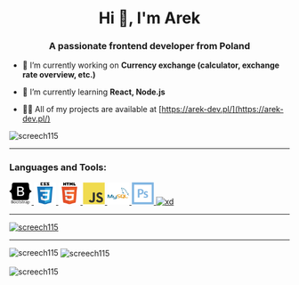 <h1 align="center">Hi 👋, I'm Arek</h1>
<h3 align="center">A passionate frontend developer from Poland</h3>

- 🔭 I’m currently working on **Currency exchange (calculator, exchange rate overview, etc.)**

- 🌱 I’m currently learning **React, Node.js**

- 👨‍💻 All of my projects are available at [https://arek-dev.pl/](https://arek-dev.pl/)

<p align="left"> <img src="https://komarev.com/ghpvc/?username=screech115&label=Profile%20views&color=0e75b6&style=flat" alt="screech115" /> </p>

---

<h3 align="left">Languages and Tools:</h3>
<p align="left"> <a href="https://getbootstrap.com" target="_blank" rel="noreferrer"> <img src="https://raw.githubusercontent.com/devicons/devicon/master/icons/bootstrap/bootstrap-plain-wordmark.svg" alt="bootstrap" width="40" height="40"/> </a> <a href="https://www.w3schools.com/css/" target="_blank" rel="noreferrer"> <img src="https://raw.githubusercontent.com/devicons/devicon/master/icons/css3/css3-original-wordmark.svg" alt="css3" width="40" height="40"/> </a> <a href="https://www.w3.org/html/" target="_blank" rel="noreferrer"> <img src="https://raw.githubusercontent.com/devicons/devicon/master/icons/html5/html5-original-wordmark.svg" alt="html5" width="40" height="40"/> </a> <a href="https://developer.mozilla.org/en-US/docs/Web/JavaScript" target="_blank" rel="noreferrer"> <img src="https://raw.githubusercontent.com/devicons/devicon/master/icons/javascript/javascript-original.svg" alt="javascript" width="40" height="40"/> </a> <a href="https://www.mysql.com/" target="_blank" rel="noreferrer"> <img src="https://raw.githubusercontent.com/devicons/devicon/master/icons/mysql/mysql-original-wordmark.svg" alt="mysql" width="40" height="40"/> </a> <a href="https://www.photoshop.com/en" target="_blank" rel="noreferrer"> <img src="https://raw.githubusercontent.com/devicons/devicon/master/icons/photoshop/photoshop-line.svg" alt="photoshop" width="40" height="40"/> </a> <a href="https://www.adobe.com/products/xd.html" target="_blank" rel="noreferrer"> <img src="https://cdn.worldvectorlogo.com/logos/adobe-xd.svg" alt="xd" width="40" height="40"/> </a> </p>

---

<p align="left"> <a href="https://github.com/ryo-ma/github-profile-trophy"><img src="https://github-profile-trophy.vercel.app/?username=screech115" alt="screech115" /></a> </p>

---

<p><img align="left" src="https://github-readme-stats.vercel.app/api/top-langs?username=screech115&show_icons=true&locale=en&layout=compact" alt="screech115" /></p>



<p>&nbsp;<img align="center" src="https://github-readme-stats.vercel.app/api?username=screech115&show_icons=true&locale=en" alt="screech115" /></p>



<p><img align="center" src="https://github-readme-streak-stats.herokuapp.com/?user=screech115&" alt="screech115" /></p>

